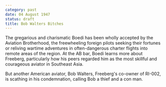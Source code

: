 ```yaml
---
category: past
date: 04 August 1947
status: draft
title: Bob Walters Bitches
---
```


The gregarious and charismatic Boedi has been wholly
accepted by the Aviation Brotherhood, the freewheeling foreign pilots
seeking their fortunes or reliving wartime adventures in often-dangerous
charter flights into remote areas of the region. At the AB bar, Boedi
learns more about Freeberg, particularly how his peers regarded him as the most skillful and courageous aviator in Southeast Asia. 

But another American aviator, Bob Walters, Freeberg's co-owner of RI-002, is scathing in his
condemnation, calling Bob a thief and a con man.

